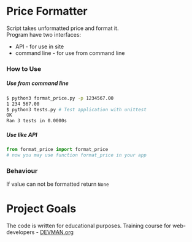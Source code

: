 # Price Formatter

Script takes unformatted price and format it.<br>
Program have two interfaces:
* API - for use in site
* command line - for use from command line

### How to Use


##### Use from command line
```bash
$ python3 format_price.py -p 1234567.00
1 234 567.00
$ python3 tests.py # Test application with unittest
OK
Ran 3 tests in 0.0000s 
```

##### Use like API
```python
from format_price import format_price
# now you may use function format_price in your app
```

### Behaviour

If value can not be formatted return `None`


# Project Goals

The code is written for educational purposes. Training course for web-developers - [DEVMAN.org](https://devman.org)
